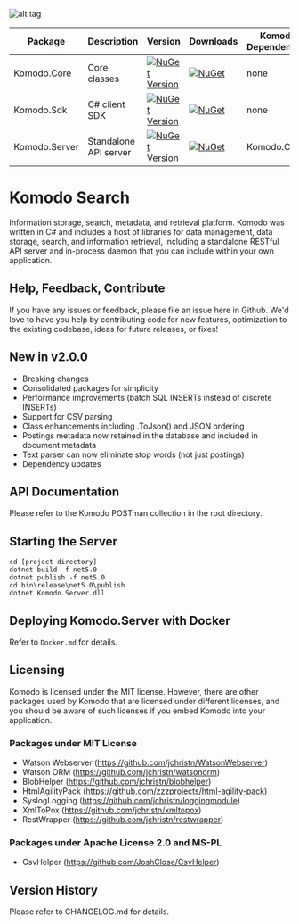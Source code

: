 ![alt tag](https://github.com/jchristn/komodo/blob/master/Assets/komodo-icon.ico)

| Package | Description | Version | Downloads | Komodo Dependencies |
|---|---|---|---|---|
| Komodo.Core | Core classes | [![NuGet Version](https://img.shields.io/nuget/v/Komodo.Classes.svg?style=flat)](https://www.nuget.org/packages/Komodo.Classes/) | [![NuGet](https://img.shields.io/nuget/dt/Komodo.Classes.svg)](https://www.nuget.org/packages/Komodo.Classes) | none |
| Komodo.Sdk | C# client SDK | [![NuGet Version](https://img.shields.io/nuget/v/Komodo.Sdk.svg?style=flat)](https://www.nuget.org/packages/Komodo.Sdk/) | [![NuGet](https://img.shields.io/nuget/dt/Komodo.Sdk.svg)](https://www.nuget.org/packages/Komodo.Sdk) | none |
| Komodo.Server | Standalone API server | [![NuGet Version](https://img.shields.io/nuget/v/Komodo.Server.svg?style=flat)](https://www.nuget.org/packages/Komodo.Server/) | [![NuGet](https://img.shields.io/nuget/dt/Komodo.Server.svg)](https://www.nuget.org/packages/Komodo.Server) | Komodo.Core |
 
# Komodo Search

Information storage, search, metadata, and retrieval platform.  Komodo was written in C# and includes a host of libraries for data management, data storage, search, and information retrieval, including a standalone RESTful API server and in-process daemon that you can include within your own application.

## Help, Feedback, Contribute

If you have any issues or feedback, please file an issue here in Github.  We'd love to have you help by contributing code for new features, optimization to the existing codebase, ideas for future releases, or fixes!

## New in v2.0.0

- Breaking changes 
- Consolidated packages for simplicity
- Performance improvements (batch SQL INSERTs instead of discrete INSERTs)
- Support for CSV parsing
- Class enhancements including .ToJson() and JSON ordering
- Postings metadata now retained in the database and included in document metadata 
- Text parser can now eliminate stop words (not just postings)
- Dependency updates

## API Documentation

Please refer to the Komodo POSTman collection in the root directory.

## Starting the Server
 
```
cd [project directory]
dotnet build -f net5.0
dotnet publish -f net5.0
cd bin\release\net5.0\publish
dotnet Komodo.Server.dll
```

## Deploying Komodo.Server with Docker

Refer to ```Docker.md``` for details.

## Licensing

Komodo is licensed under the MIT license.  However, there are other packages used by Komodo that are licensed under different licenses, and you should be aware of such licenses if you embed Komodo into your application.

### Packages under MIT License

- Watson Webserver (https://github.com/jchristn/WatsonWebserver)
- Watson ORM (https://github.com/jchristn/watsonorm)
- BlobHelper (https://github.com/jchristn/blobhelper)
- HtmlAgilityPack (https://github.com/zzzprojects/html-agility-pack)
- SyslogLogging (https://github.com/jchristn/loggingmodule)
- XmlToPox (https://github.com/jchristn/xmltopox)
- RestWrapper (https://github.com/jchristn/restwrapper)

### Packages under Apache License 2.0 and MS-PL

- CsvHelper (https://github.com/JoshClose/CsvHelper)

## Version History

Please refer to CHANGELOG.md for details.
